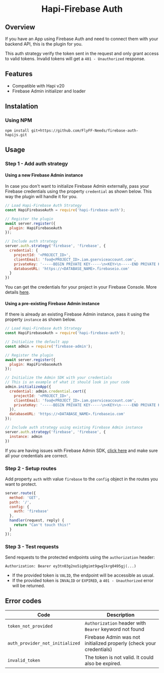 <h1 align="center">
Hapi-Firebase Auth
</h1>

## Overview

If you have an App using Firebase Auth and need to connect them with your backend API, this is the plugin for you.

This auth strategy verify the token sent in the request and only grant access to valid tokens. Invalid tokens will get a `401 - Unauthorized` response.

## Features

* Compatible with Hapi v20
* Firebase Admin initializer and loader

## Instalation

### Using NPM

```
npm install git+https://github.com/FlyFF-Needs/firebase-auth-hapijs.git
```

## Usage

### Step 1 - Add auth strategy 

#### Using a new Firebase Admin instance

In case you don't want to initialize Firebase Admin externally, pass your Firebase credentials using the property `credential` as shown below. This way the plugin will handle it for you.

```js
// Load Hapi-Firebase Auth Strategy
const HapiFirebaseAuth = require('hapi-firebase-auth');

// Register the plugin
await server.register({
  plugin: HapiFirebaseAuth
});

// Include auth strategy
server.auth.strategy('firebase', 'firebase', {
  credential: {
    projectId: '<PROJECT_ID>',
    clientEmail: 'foo@<PROJECT_ID>.iam.gserviceaccount.com',
    privateKey: '-----BEGIN PRIVATE KEY-----\n<KEY>\n-----END PRIVATE KEY-----\n',
    databaseURL: 'https://<DATABASE_NAME>.firebaseio.com'
  }
})
```

You can get the credentials for your project in your Firebase Console. More details <a href="https://firebase.google.com/docs/admin/setup" target="_blank">here</a>.


#### Using a pre-existing Firebase Admin instance

If there is already an existing Firebase Admin instance, pass it using the property `instance` as shown below.

```js
// Load Hapi-Firebase Auth Strategy
const HapiFirebaseAuth = require('hapi-firebase-auth');

// Initialize the default app
const admin = require('firebase-admin');

// Register the plugin
await server.register({
  plugin: HapiFirebaseAuth
});

// Initialize the Admin SDK with your credentials
// This is an example of what it should look in your code
admin.initializeApp({
  credential: admin.credential.cert({
    projectId: '<PROJECT_ID>',
    clientEmail: 'foo@<PROJECT_ID>.iam.gserviceaccount.com',
    privateKey: '-----BEGIN PRIVATE KEY-----\n<KEY>\n-----END PRIVATE KEY-----\n'
  }),
  databaseURL: 'https://<DATABASE_NAME>.firebaseio.com'
});

// Include auth strategy using existing Firebase Admin instance
server.auth.strategy('firebase', 'firebase', {
  instance: admin
})
```

If you are having issues with Firebase Admin SDK, <a href="https://firebase.google.com/docs/admin/setup" target="_blank">click here</a> and make sure all your credentials are correct.

### Step 2 - Setup routes

Add property `auth` with value `firebase` to the `config` object in the routes you want to protect.

```js
server.route({ 
  method: 'GET', 
  path: '/',
  config: { 
    auth: 'firebase' 
  },
  handler(request, reply) { 
    return "Can't touch this!" 
  }
});
```

### Step 3 - Test requests

Send requests to the protected endpoints using the `authorization` header:

```
Authorization: Bearer ey3tn03g2no5ig0gimt9gwglkrg0495gj(...)
```

* If the provided token is `VALID`, the endpoint will be accessible as usual.
* If the provided token is `INVALID` or `EXPIRED`, a `401 - Unauthorized` error will be returned. 

## Error codes

| Code                                | Description |
|-------------------------------------|-------------------------------------------------------|
| `token_not_provided`                | `Authorization` header with `Bearer` keyword not found|
| `auth_provider_not_initialized`     | Firebase Admin was not initialized properly (check your credentials)  |
| `invalid_token`                     | The token is not valid. It could also be expired. |


